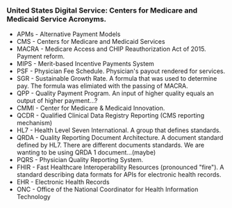 ### United States Digital Service: Centers for Medicare and Medicaid Service Acronyms.

* APMs - Alternative Payment Models
* CMS - Centers for Medicare and Medicaid Services
* MACRA - Medicare Access and CHIP Reauthorization Act of 2015. Payment reform.
* MIPS - Merit-based Incentive Payments System
* PSF - Physician Fee Schedule.  Physician's payout rendered for services.
* SGR - Sustainable Growth Rate.  A formula that was used to determine pay.  The formula was elimiated with the passing of MACRA.
* QPP - Quality Payment Program. An input of higher quality equals an output of higher payment...?
* CMMI - Center for Medicare & Medicaid Innovation.
* QCDR - Qualified Clinical Data Registry Reporting (CMS reporting mechanism)
* HL7 - Health Level Seven International. A group that defines standards.
* QRDA - Quality Reporting Document Architecture.  A document standard defined by HL7.  There are different documents standards.  We are wanting to be using QRDA 1 document...(maybe)
* PQRS - Physician Quality Reporting System.
* FHIR - Fast Healthcare Interoperability Resources (pronounced "fire"). A standard describing data formats for APIs for electronic health records.
* EHR - Electronic Health Records
* ONC - Office of the National Coordinator for Health Information Technology